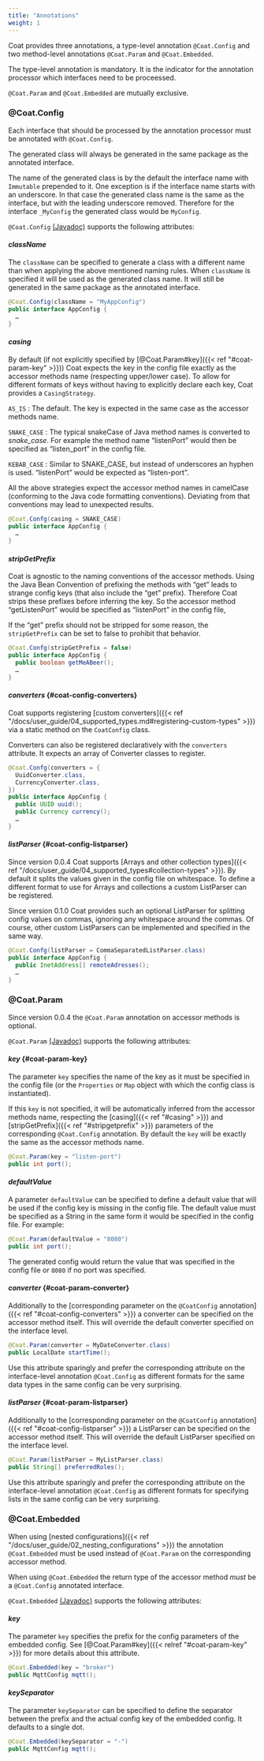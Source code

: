 ```yaml
---
title: "Annotations"
weight: 1
---
```


Coat provides three annotations, a type-level annotation `@Coat.Config` and
two method-level annotations `@Coat.Param` and `@Coat.Embedded`.

The type-level annotation is mandatory. It is the indicator for the annotation processor which interfaces need to be proceessed.

`@Coat.Param` and `@Coat.Embedded` are mutually exclusive.


### @Coat.Config

Each interface that should be processed by the annotation processor must be
annotated with `@Coat.Config`.

The generated class will always be generated in the same package as the
annotated interface.

The name of the generated class is by the default the interface name with
`Immutable` prepended to it. One exception is if the interface name starts with
an underscore. In that case the generated class name is the same as the
interface, but with the leading underscore removed. Therefore for the interface
`_MyConfig` the generated class would be `MyConfig`.

`@Coat.Config` [(Javadoc)](https://javadoc.io/doc/de.poiu.coat/coat-processor/latest/de/poiu/coat/annotation/Coat.Config.html) supports the following attributes:

#### *className*
The `className` can be specified to generate a class with a different name than
when applying the above mentioned naming rules. When `className` is specified
it will be used as the generated class name. It will still be generated in the
same package as the annotated interface.

```java
@Coat.Config(className = "MyAppConfig")
public interface AppConfig {
  …
}
```

#### *casing*

By default (if not explicitly specified by [@Coat.Param#key]({{< ref "#coat-param-key" >}})) Coat expects the key in the config file exactly as the accessor methods name (respecting upper/lower case). To allow for different formats of keys without having to explicitly declare each key, Coat provides a `CasingStrategy`.

`AS_IS`
: The default. The key is expected in the same case as the accessor methods name.

`SNAKE_CASE`
: The typical snakeCase of Java method names is converted to _snake_case_. For example the method name “listenPort” would then be specified as “listen_port” in the config file.

`KEBAB_CASE`
: Similar to SNAKE_CASE, but instead of underscores an hyphen is used. “listenPort” would be expected as “listen-port”.

All the above strategies expect the accessor method names in camelCase (conforming to the Java code formatting conventions). Deviating from that conventions may lead to unexpected results.

```java
@Coat.Confg(casing = SNAKE_CASE)
public interface AppConfig {
  …
}
```

#### *stripGetPrefix*

Coat is agnostic to the naming conventions of the accessor methods. Using the Java Bean Convention of prefixing the methods with “get” leads to strange config keys (that also include the “get” prefix). Therefore Coat strips these prefixes before inferring the key. So the accessor method “getListenPort” would be specified as “listenPort” in the config file,

If the “get” prefix should not be stripped for some reason, the `stripGetPrefix` can be set to false to prohibit that behavior.

```java
@Coat.Confg(stripGetPrefix = false)
public interface AppConfig {
  public boolean getMeABeer();
  …
}
```

#### *converters* {#coat-config-converters}

Coat supports registering [custom converters]({{< ref "/docs/user_guide/04_supported_types.md#registering-custom-types" >}}) via a static method on the `CoatConfig` class.

Converters can also be registered declaratively with the `converters` attribute. It expects an array of Converter classes to register.

```java
@Coat.Confg(converters = {
  UuidConverter.class,
  CurrencyConverter.class,
})
public interface AppConfig {
  public UUID uuid();
  public Currency currency();
  …
}
```

#### *listParser* {#coat-config-listparser}

Since version 0.0.4 Coat supports [Arrays and other collection types]({{< ref "/docs/user_guide/04_supported_types#collection-types" >}}). By default it splits the values given in the config file on whitespace. To define a different format to use for Arrays and collections a custom ListParser can be registered.

Since version 0.1.0 Coat provides such an optional ListParser for splitting config values on commas, ignoring any whitespace around the commas.
Of course, other custom ListParsers can be implemented and specified in the same way.

```java
@Coat.Confg(listParser = CommaSeparatedListParser.class)
public interface AppConfig {
  public InetAddress[] remoteAdresses();
  …
}
```

### @Coat.Param

Since version 0.0.4 the `@Coat.Param` annotation on accessor methods is optional.

`@Coat.Param` [(Javadoc)](https://javadoc.io/doc/de.poiu.coat/coat-processor/latest/de/poiu/coat/annotation/Coat.Param.html) supports the following attributes:

#### *key* {#coat-param-key}

The parameter `key` specifies the name of the key
as it must be specified in the config file (or the `Properties` or `Map`
object with which the config class is instantiated).

If this `key` is not specified, it will be automatically inferred from the accessor methods name, respecting the [casing]({{< ref "#casing" >}}) and [stripGetPrefix]({{< ref "#stripgetprefix" >}}) parameters of the corresponding `@Coat.Config` annotation. By default the `key` will be exactly the same as the accessor methods name.

```java
@Coat.Param(key = "listen-port")
public int port();
```

#### *defaultValue*

A parameter `defaultValue` can be specified to define a default
value that will be used if the config key is missing in the config file.
The default value must be specified as a String in the same form it would
be specified in the config file. For example:

```java
@Coat.Param(defaultValue = "8080")
public int port();
```

The generated config would return the value that was specified in the
config file or `8080` if no port was specified.

#### *converter*  {#coat-param-converter}

Additionally to the [corresponding parameter on the `@CoatConfig` annotation]({{< ref "#coat-config-converters" >}}) a converter can be specified on the accessor method itself. This will override the default converter specified on the interface level.

```java
@Coat.Param(converter = MyDateConverter.class)
public LocalDate startTime();
```

Use this attribute sparingly and prefer the corresponding attribute on the interface-level annotation `@Coat.Config` as different formats for the same data types in the same config can be very surprising.

#### *listParser* {#coat-param-listparser}

Additionally to the [corresponding parameter on the `@CoatConfig` annotation]({{< ref "#coat-config-listparser" >}}) a ListParser can be specified on the accessor method itself. This will override the default ListParser specified on the interface level.

```java
@Coat.Param(listParser = MyListParser.class)
public String[] preferredRoles();
```

Use this attribute sparingly and prefer the corresponding attribute on the interface-level annotation `@Coat.Config` as different formats for specifying lists in the same config can be very surprising.


### @Coat.Embedded

When using [nested configurations]({{< ref "/docs/user_guide/02_nesting_configurations" >}}) the
annotation `@Coat.Embedded` must be used instead of `@Coat.Param` on the
corresponding accessor method.

When using `@Coat.Embedded` the return type of the accessor method _must_
be a `@Coat.Config` annotated interface.

`@Coat.Embedded` [(Javadoc)](https://javadoc.io/doc/de.poiu.coat/coat-processor/latest/de/poiu/coat/annotation/Coat.Embedded.html) supports the following attributes:

#### *key*

The parameter `key` specifies the prefix for the config parameters of the
embedded config. See [@Coat.Param#key]({{< relref "#coat-param-key" >}}) for
more details about this attribute.

```java
@Coat.Embedded(key = "broker")
public MqttConfig mqtt();
```

#### *keySeparator*

The parameter `keySeparator` can be specified to define the
separator between the prefix and the actual config key of the embedded
config. It defaults to a single dot.

```java
@Coat.Embedded(keySeparator = "-")
public MqttConfig mqtt();
```
